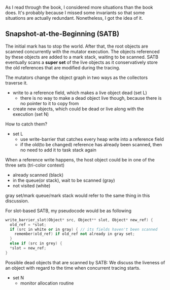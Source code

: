As I read through the book, I considered more situations than the book does. It's probably because I missed some invariants so that some situations are actually redundant. Nonetheless, I got the idea of it.

## Snapshot-at-the-Beginning (SATB)

The initial mark has to stop the world. After that, the root objects are scanned concurrently with the mutator execution. The objects referenced by these objects are added to a mark stack, waiting to be scanned. SATB eventually scans a **super set** of the live objects as it conservatively store the old references that are modified during the tracing. 

The mutators change the object graph in two ways as the collectors traverse it.
- write to a reference field, which makes a live object dead (set L)
  - there is no way to make a dead object live though, because there is no pointer to it to copy from
- create new objects, which could be dead or live along with the execution (set N)

How to catch them?
- set L
  - use write-barrier that catches every heap write into a reference field
  - if the old(to be changed) reference has already been scanned, then no need to add it to task stack again

When a reference write happens, the host object could be in one of the three sets (tri-color context)
- already scanned (black)
- in the queue(or stack), wait to be scanned (gray)
- not visited (white)

gray set/mark queue/mark stack would refer to the same thing in this discussion.

For slot-based SATB, my pseudocode would be as following
```c++
write_barrier_slot(Object* src, Object** slot, Object* new_ref) {
  old_ref = *slot;  
  if (src in white or in gray) { // its fields haven't been scanned
    remember(old_ref) if old_ref not already in gray set;
  }
  else if (src in grey) {
  *slot = new_ref;
}
```
Possible dead objects that are scanned by SATB:
We discuss the liveness of an object with regard to the time when concurrent tracing starts.  

- set N
  - monitor allocation routine
  
